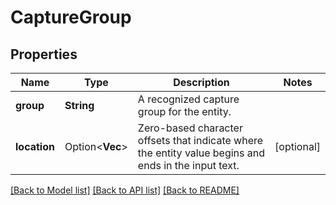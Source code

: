 # CaptureGroup

## Properties

Name | Type | Description | Notes
------------ | ------------- | ------------- | -------------
**group** | **String** | A recognized capture group for the entity. | 
**location** | Option<**Vec<i32>**> | Zero-based character offsets that indicate where the entity value begins and ends in the input text. | [optional]

[[Back to Model list]](../README.md#documentation-for-models) [[Back to API list]](../README.md#documentation-for-api-endpoints) [[Back to README]](../README.md)


